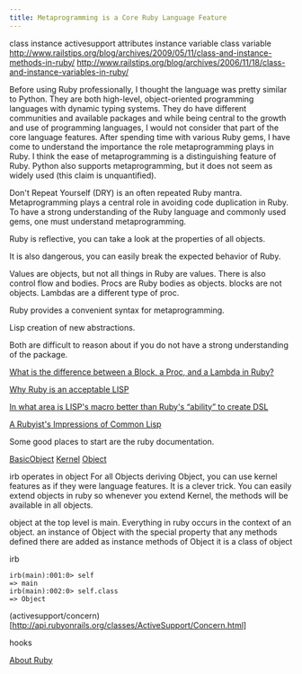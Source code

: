 ```yaml
---
title: Metaprogramming is a Core Ruby Language Feature
---
```


class 
instance
activesupport
attributes
instance variable
class variable
http://www.railstips.org/blog/archives/2009/05/11/class-and-instance-methods-in-ruby/
http://www.railstips.org/blog/archives/2006/11/18/class-and-instance-variables-in-ruby/


Before using Ruby professionally, I thought the language was pretty 
similar to Python. They are both high-level, object-oriented programming 
languages with dynamic typing systems. They do have different communities and 
available packages and while being central to the growth and use of programming languages,
I would not consider that part of the core language features. After spending time with various
Ruby gems, I have come to understand the importance the role metaprogramming 
plays in Ruby. I think the ease of metaprogramming is a distinguishing feature
of Ruby. Python also supports metaprogramming, but it does not seem as widely 
used (this claim is unquantified).

Don't Repeat Yourself (DRY) is an often repeated Ruby mantra. Metaprogramming plays 
a central role in avoiding code duplication in Ruby. To have a strong understanding 
of the Ruby language and commonly used gems, one must understand metaprogramming.

Ruby is reflective, you can take a look at the properties of all objects. 

It is also dangerous, you can easily break the expected behavior of Ruby.

Values are objects, but not all things in Ruby are values. There is also control flow
and bodies. Procs are Ruby bodies as objects. blocks are not objects. Lambdas are a different 
type of proc. 

Ruby provides a convenient syntax for metaprogramming. 

Lisp creation of new abstractions. 

Both are difficult to reason about if you do not have a strong understanding of 
the package.

[What is the difference between a Block, a Proc, and a Lambda in Ruby?](http://awaxman11.github.io/blog/2013/08/05/what-is-the-difference-between-a-block/)

[Why Ruby is an acceptable LISP](http://www.randomhacks.net/2005/12/03/why-ruby-is-an-acceptable-lisp/)

[In what area is LISP's macro better than Ruby's “ability” to create DSL](http://softwareengineering.stackexchange.com/questions/81202/in-what-area-is-lisps-macro-better-than-rubys-ability-to-create-dsl)

[A Rubyist's Impressions of Common Lisp](https://blog.jacius.info/2012/04/04/a-rubyists-impressions-of-common-lisp/)

Some good places to start are the ruby documentation. 

[BasicObject](https://ruby-doc.org/core-2.4.1/BasicObject.html)
[Kernel](https://ruby-doc.org/core-2.4.1/Kernel.html)
[Object](https://ruby-doc.org/core-2.4.1/Object.html)

irb operates in object
For all Objects deriving Object, you can use kernel features as if they were 
language features. It is a clever trick. You can easily extend objects in ruby 
so whenever you extend Kernel, the methods will be available in all objects.

object at the top level is main. Everything in ruby occurs in the context of an object.
an instance of Object with the special property that any methods defined there are added as instance methods of Object
it is a class of object

irb 
```
irb(main):001:0> self
=> main
irb(main):002:0> self.class
=> Object
```

(activesupport/concern)[http://api.rubyonrails.org/classes/ActiveSupport/Concern.html]

hooks

[About Ruby](https://www.ruby-lang.org/en/about/)
